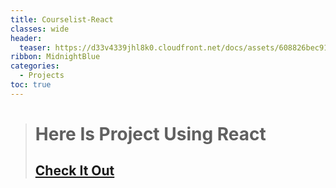 ```yaml
---
title: Courselist-React
classes: wide
header:
  teaser: https://d33v4339jhl8k0.cloudfront.net/docs/assets/608826bec9133261f23f4c0b/images/6208e6b768cd260cc2d3aa38/file-XqfLP9sGvC.png
ribbon: MidnightBlue
categories:
  - Projects
toc: true
---
```


> # Here Is Project Using React
> ## [Check It Out](https://mohamedadel6.github.io/Courselist-React/)
